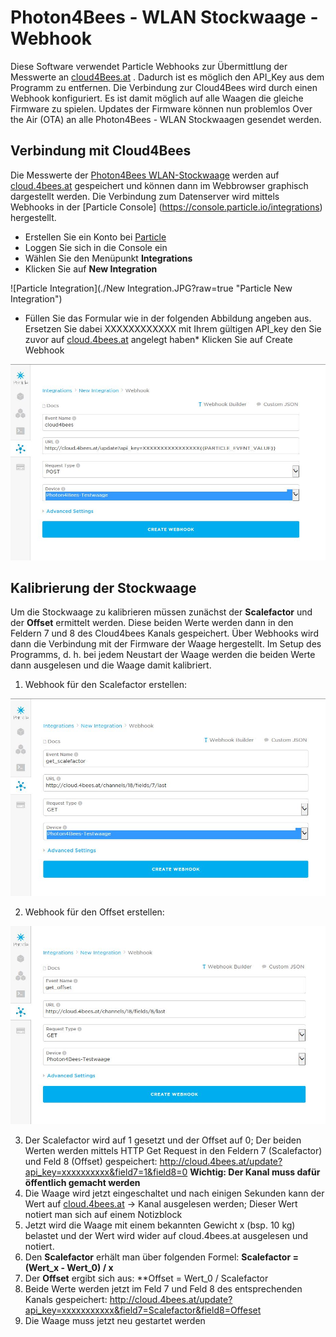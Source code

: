 # Photon4Bees - WLAN Stockwaage - Webhook

Diese Software verwendet Particle Webhooks zur Übermittlung der Messwerte an [cloud4Bees.at](http://cloud.4bees.at)
. Dadurch ist es möglich den API_Key aus dem
Programm zu entfernen. Die Verbindung zur Cloud4Bees wird durch einen Webhook konfiguriert. Es ist damit möglich auf alle Waagen die
gleiche Firmware zu spielen. Updates der Firmware können nun problemlos Over the Air (OTA) an alle Photon4Bees - WLAN Stockwaagen
gesendet werden.


## Verbindung mit Cloud4Bees

Die Messwerte der [Photon4Bees WLAN-Stockwaage](http://www.4bees.at/wiki/-/wiki/Main/Photon4Bees+-+Die+WLAN+Stockwaage) werden auf
[cloud.4bees.at](http://cloud.4bees.at) gespeichert und können dann im Webbrowser graphisch dargestellt werden.
Die Verbindung zum Datenserver wird mittels Webhooks in der [Particle Console] (https://console.particle.io/integrations) hergestellt.

* Erstellen Sie ein Konto bei [Particle](https://particle.io)
* Loggen Sie sich in die Console ein
* Wählen Sie den Menüpunkt **Integrations**
* Klicken Sie auf **New Integration**

![Particle Integration](./New Integration.JPG?raw=true "Particle New Integration")


* Füllen Sie das Formular wie in der folgenden Abbildung angeben aus. Ersetzen Sie dabei XXXXXXXXXXXX mit Ihrem gültigen API_key
  den Sie zuvor auf [cloud.4bees.at](http://cloud.4bees.at) angelegt haben* Klicken Sie auf Create Webhook


![Particle Webhook Einstellung zur Weiterleitung der Daten an Cloud4Bees](./Webhook.JPG?raw=true "Webhook Einstellungen")



## Kalibrierung der Stockwaage

Um die Stockwaage zu kalibrieren müssen zunächst der **Scalefactor** und der **Offset** ermittelt werden. Diese beiden Werte werden
dann in den Feldern 7 und 8 des Cloud4bees Kanals gespeichert. Über Webhooks wird dann die Verbindung mit der Firmware der Waage 
hergestellt. Im Setup des Programms, d. h. bei jedem Neustart der Waage werden die beiden Werte dann ausgelesen und die Waage damit
kalibriert. 

1. Webhook für den Scalefactor erstellen:

![Particle Webhook Einstellungen für get_scalefactor](./get_scalefactor_Webhook.JPG?raw=true "Webhook Einstellungen")


2. Webhook für den Offset erstellen:

![Particle Webhook Einstellungen für get_offset](./get_offset_Webhook.JPG?raw=true "Webhook Einstellungen")


3. Der Scalefactor wird auf 1 gesetzt und der Offset auf 0; Der beiden Werten werden mittels HTTP Get Request in den Feldern 7 
   (Scalefactor) und Feld 8 (Offset) gespeichert: http://cloud.4bees.at/update?api_key=xxxxxxxxxx&field7=1&field8=0
   **Wichtig: Der Kanal muss dafür öffentlich gemacht werden**
4. Die Waage wird jetzt eingeschaltet und nach einigen Sekunden kann der Wert auf [cloud.4bees.at](http://cloud.4bees.at)
   -> Kanal ausgelesen werden; Dieser Wert notiert man sich auf einem Notizblock
5. Jetzt wird die Waage mit einem bekannten Gewicht x (bsp. 10 kg) belastet und der Wert wird wider auf cloud.4bees.at ausgelesen
   und notiert.
6. Den **Scalefactor** erhält man über folgenden Formel: **Scalefactor = (Wert_x - Wert_0) / x**
7. Der **Offset** ergibt sich aus: **Offset = Wert_0 / Scalefactor
8. Beide Werte werden jetzt im Feld 7 und Feld 8 des entsprechenden Kanals gespeichert:
   http://cloud.4bees.at/update?api_key=xxxxxxxxxxx&field7=Scalefactor&field8=Offeset
9. Die Waage muss jetzt neu gestartet werden

